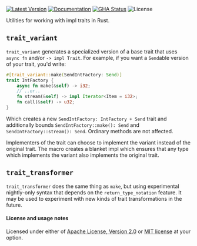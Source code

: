 [![Latest Version]][crates.io] [![Documentation]][docs.rs] [![GHA Status]][GitHub Actions] ![License]

Utilities for working with impl traits in Rust.

## `trait_variant`

`trait_variant` generates a specialized version of a base trait that uses `async fn` and/or `-> impl Trait`. For example, if you want a `Send`able version of your trait, you'd write:

```rust
#[trait_variant::make(SendIntFactory: Send)]
trait IntFactory {
    async fn make(&self) -> i32;
    // ..or..
    fn stream(&self) -> impl Iterator<Item = i32>;
    fn call(&self) -> u32;
}
```

Which creates a new `SendIntFactory: IntFactory + Send` trait and additionally bounds `SendIntFactory::make(): Send` and `SendIntFactory::stream(): Send`. Ordinary methods are not affected.

Implementers of the trait can choose to implement the variant instead of the original trait. The macro creates a blanket impl which ensures that any type which implements the variant also implements the original trait.

## `trait_transformer`

`trait_transformer` does the same thing as `make`, but using experimental nightly-only syntax that depends on the `return_type_notation` feature. It may be used to experiment with new kinds of trait transformations in the future.

#### License and usage notes

Licensed under either of [Apache License, Version 2.0](LICENSE-APACHE) or
[MIT license](LICENSE-MIT) at your option.

[GitHub Actions]: https://github.com/rust-lang/impl-trait-utils/actions
[GHA Status]: https://github.com/rust-lang/impl-trait-utils/actions/workflows/rust.yml/badge.svg
[crates.io]: https://crates.io/crates/trait-variant
[Latest Version]: https://img.shields.io/crates/v/trait-variant.svg
[Documentation]: https://img.shields.io/docsrs/trait-variant
[docs.rs]: https://docs.rs/trait-variant
[License]: https://img.shields.io/crates/l/trait-variant.svg
